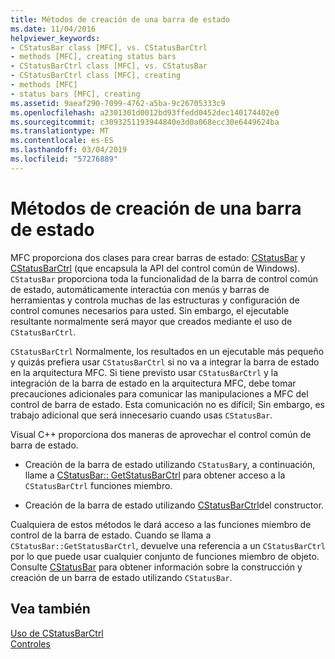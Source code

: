 ```yaml
---
title: Métodos de creación de una barra de estado
ms.date: 11/04/2016
helpviewer_keywords:
- CStatusBar class [MFC], vs. CStatusBarCtrl
- methods [MFC], creating status bars
- CStatusBarCtrl class [MFC], vs. CStatusBar
- CStatusBarCtrl class [MFC], creating
- methods [MFC]
- status bars [MFC], creating
ms.assetid: 9aeaf290-7099-4762-a5ba-9c26705333c9
ms.openlocfilehash: a2301301d0012bd93ffedd0452dec140174402e0
ms.sourcegitcommit: c3093251193944840e3d0a068ecc30e6449624ba
ms.translationtype: MT
ms.contentlocale: es-ES
ms.lasthandoff: 03/04/2019
ms.locfileid: "57276889"
---
```

# <a name="methods-of-creating-a-status-bar"></a>Métodos de creación de una barra de estado

MFC proporciona dos clases para crear barras de estado: [CStatusBar](../mfc/reference/cstatusbar-class.md) y [CStatusBarCtrl](../mfc/reference/cstatusbarctrl-class.md) (que encapsula la API del control común de Windows). `CStatusBar` proporciona toda la funcionalidad de la barra de control común de estado, automáticamente interactúa con menús y barras de herramientas y controla muchas de las estructuras y configuración de control comunes necesarios para usted. Sin embargo, el ejecutable resultante normalmente será mayor que creados mediante el uso de `CStatusBarCtrl`.

`CStatusBarCtrl` Normalmente, los resultados en un ejecutable más pequeño y quizás prefiera usar `CStatusBarCtrl` si no va a integrar la barra de estado en la arquitectura MFC. Si tiene previsto usar `CStatusBarCtrl` y la integración de la barra de estado en la arquitectura MFC, debe tomar precauciones adicionales para comunicar las manipulaciones a MFC del control de barra de estado. Esta comunicación no es difícil; Sin embargo, es trabajo adicional que será innecesario cuando usas `CStatusBar`.

Visual C++ proporciona dos maneras de aprovechar el control común de barra de estado.

- Creación de la barra de estado utilizando `CStatusBar`y, a continuación, llame a [CStatusBar:: GetStatusBarCtrl](../mfc/reference/cstatusbar-class.md#getstatusbarctrl) para obtener acceso a la `CStatusBarCtrl` funciones miembro.

- Creación de la barra de estado utilizando [CStatusBarCtrl](../mfc/reference/cstatusbarctrl-class.md)del constructor.

Cualquiera de estos métodos le dará acceso a las funciones miembro de control de la barra de estado. Cuando se llama a `CStatusBar::GetStatusBarCtrl`, devuelve una referencia a un `CStatusBarCtrl` por lo que puede usar cualquier conjunto de funciones miembro de objeto. Consulte [CStatusBar](../mfc/reference/cstatusbar-class.md) para obtener información sobre la construcción y creación de un barra de estado utilizando `CStatusBar`.

## <a name="see-also"></a>Vea también

[Uso de CStatusBarCtrl](../mfc/using-cstatusbarctrl.md)<br/>
[Controles](../mfc/controls-mfc.md)
